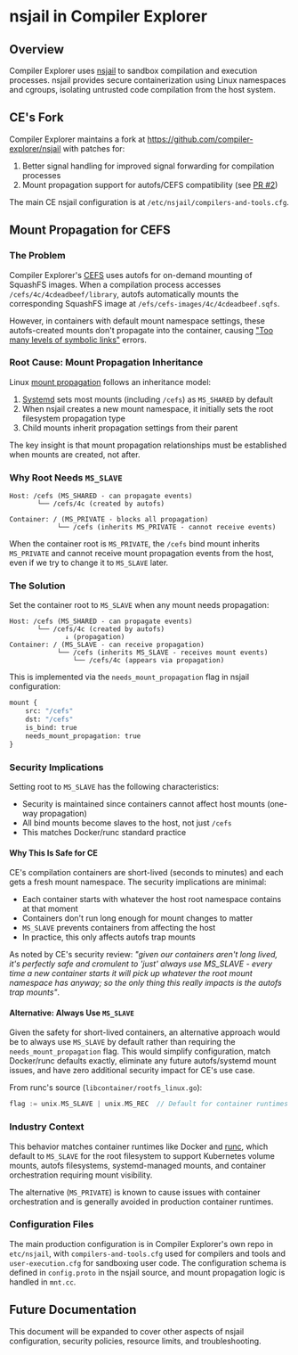 # nsjail in Compiler Explorer

## Overview

Compiler Explorer uses [nsjail](https://github.com/google/nsjail) to sandbox compilation and execution processes. nsjail provides secure containerization using Linux namespaces and cgroups, isolating untrusted code compilation from the host system.

## CE's Fork

Compiler Explorer maintains a fork at https://github.com/compiler-explorer/nsjail with patches for:

1. Better signal handling for improved signal forwarding for compilation processes
2. Mount propagation support for autofs/CEFS compatibility (see [PR #2](https://github.com/compiler-explorer/nsjail/pulls/2))

The main CE nsjail configuration is at `/etc/nsjail/compilers-and-tools.cfg`.

## Mount Propagation for CEFS

### The Problem

Compiler Explorer's [CEFS](cefs.md) uses autofs for on-demand mounting of SquashFS images. When a compilation process accesses `/cefs/4c/4cdeadbeef/library`, autofs automatically mounts the corresponding SquashFS image at `/efs/cefs-images/4c/4cdeadbeef.sqfs`.

However, in containers with default mount namespace settings, these autofs-created mounts don't propagate into the container, causing ["Too many levels of symbolic links"](https://unix.stackexchange.com/questions/141436/too-many-levels-of-symbolic-links) errors.

### Root Cause: Mount Propagation Inheritance

Linux [mount propagation](https://www.kernel.org/doc/Documentation/filesystems/sharedsubtree.txt) follows an inheritance model:

1. [Systemd](https://www.freedesktop.org/software/systemd/man/systemd.mount.html) sets most mounts (including `/cefs`) as `MS_SHARED` by default
2. When nsjail creates a new mount namespace, it initially sets the root filesystem propagation type
3. Child mounts inherit propagation settings from their parent

The key insight is that mount propagation relationships must be established when mounts are created, not after.

### Why Root Needs `MS_SLAVE`

```
Host: /cefs (MS_SHARED - can propagate events)
       └── /cefs/4c (created by autofs)

Container: / (MS_PRIVATE - blocks all propagation)
            └── /cefs (inherits MS_PRIVATE - cannot receive events)
```

When the container root is `MS_PRIVATE`, the `/cefs` bind mount inherits `MS_PRIVATE` and cannot receive mount propagation events from the host, even if we try to change it to `MS_SLAVE` later.

### The Solution

Set the container root to `MS_SLAVE` when any mount needs propagation:

```
Host: /cefs (MS_SHARED - can propagate events)
       └── /cefs/4c (created by autofs)
              ↓ (propagation)
Container: / (MS_SLAVE - can receive propagation)
            └── /cefs (inherits MS_SLAVE - receives mount events)
                └── /cefs/4c (appears via propagation)
```

This is implemented via the `needs_mount_propagation` flag in nsjail configuration:

```protobuf
mount {
    src: "/cefs"
    dst: "/cefs"
    is_bind: true
    needs_mount_propagation: true
}
```

### Security Implications

Setting root to `MS_SLAVE` has the following characteristics:

- Security is maintained since containers cannot affect host mounts (one-way propagation)
- All bind mounts become slaves to the host, not just `/cefs`
- This matches Docker/runc standard practice

#### Why This Is Safe for CE

CE's compilation containers are short-lived (seconds to minutes) and each gets a fresh mount namespace. The security implications are minimal:

- Each container starts with whatever the host root namespace contains at that moment
- Containers don't run long enough for mount changes to matter
- `MS_SLAVE` prevents containers from affecting the host
- In practice, this only affects autofs trap mounts

As noted by CE's security review: *"given our containers aren't long lived, it's perfectly safe and cromulent to 'just' always use MS_SLAVE - every time a new container starts it will pick up whatever the root mount namespace has anyway; so the only thing this really impacts is the autofs trap mounts"*.

#### Alternative: Always Use `MS_SLAVE`

Given the safety for short-lived containers, an alternative approach would be to always use `MS_SLAVE` by default rather than requiring the `needs_mount_propagation` flag. This would simplify configuration, match Docker/runc defaults exactly, eliminate any future autofs/systemd mount issues, and have zero additional security impact for CE's use case.

From runc's source (`libcontainer/rootfs_linux.go`):
```go
flag := unix.MS_SLAVE | unix.MS_REC  // Default for container runtimes
```

### Industry Context

This behavior matches container runtimes like Docker and [runc](https://github.com/opencontainers/runc), which default to `MS_SLAVE` for the root filesystem to support Kubernetes volume mounts, autofs filesystems, systemd-managed mounts, and container orchestration requiring mount visibility.

The alternative (`MS_PRIVATE`) is known to cause issues with container orchestration and is generally avoided in production container runtimes.

### Configuration Files

The main production configuration is in Compiler Explorer's own repo in `etc/nsjail`, with `compilers-and-tools.cfg` used for compilers and tools and `user-execution.cfg` for sandboxing user code. The configuration schema is defined in `config.proto` in the nsjail source, and mount propagation logic is handled in `mnt.cc`.

## Future Documentation

This document will be expanded to cover other aspects of nsjail configuration, security policies, resource limits, and troubleshooting.
